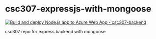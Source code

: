 # csc307-expressjs-with-mongoose

[![Build and deploy Node.js app to Azure Web App - csc307-backend](https://github.com/bklingen-calpoly/csc307-expressjs-with-mongoose/actions/workflows/ci-cd-csc307-backend-atlas.yml/badge.svg?branch=ci-cd-optimized)](https://github.com/bklingen-calpoly/csc307-expressjs-with-mongoose/actions/workflows/ci-cd-csc307-backend-atlas.yml)

csc307 repo for express backend with mongoose
